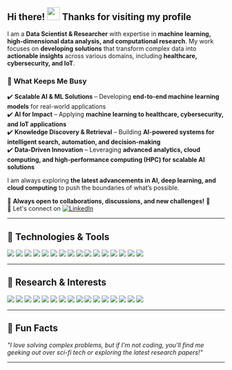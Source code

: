 ## Hi there! <img src="https://raw.githubusercontent.com/MartinHeinz/MartinHeinz/master/wave.gif" width="30px"> Thanks for visiting my profile  


I am a **Data Scientist & Researcher** with expertise in **machine learning, high-dimensional data analysis, and computational research**. My work focuses on **developing solutions** that transform complex data into **actionable insights** across various domains, including **healthcare, cybersecurity, and IoT**.  


### 🤖 **What Keeps Me Busy**
✔️ **Scalable AI & ML Solutions** – Developing **end-to-end machine learning models** for real-world applications  
✔️ **AI for Impact** – Applying **machine learning to healthcare, cybersecurity, and IoT applications**  
✔️ **Knowledge Discovery & Retrieval** – Building **AI-powered systems for intelligent search, automation, and decision-making**  
✔️ **Data-Driven Innovation** – Leveraging **advanced analytics, cloud computing, and high-performance computing (HPC) for scalable AI solutions**  

I am always exploring **the latest advancements in AI, deep learning, and cloud computing** to push the boundaries of what’s possible.  

📩 **Always open to collaborations, discussions, and new challenges!** 🚀  
📌 Let's connect on [![LinkedIn](https://img.shields.io/badge/LinkedIn-0A66C2?style=flat&logo=linkedin&logoColor=white)](https://au.linkedin.com/in/marslanshaukat?trk=profile-badge)





---

## 🔧 Technologies & Tools  

![](https://img.shields.io/badge/LLMs-GPT,_BERT,_Llama,_ESM--2,_ProteinBERT-informational?style=flat&logo=openai&logoColor=white&color=2bbc8a) ![](https://img.shields.io/badge/RAG-LangChain,_LlamaIndex-informational?style=flat&logo=python&logoColor=white&color=2bbc8a) ![](https://img.shields.io/badge/Machine_Learning-TensorFlow,_PyTorch,_Scikit--learn,_FastAI-informational?style=flat&logo=tensorflow&logoColor=white&color=2bbc8a) ![](https://img.shields.io/badge/NLP-Hugging_Face_Transformers,_OpenAI_API-informational?style=flat&logo=huggingface&logoColor=white&color=2bbc8a) ![](https://img.shields.io/badge/Computer_Vision-OpenCV,_FastAI-informational?style=flat&logo=opencv&logoColor=white&color=2bbc8a) ![](https://img.shields.io/badge/Data_Analysis-Pandas,_NumPy,_KNIME,_Orange_Data_Mining-informational?style=flat&logo=pandas&logoColor=white&color=2bbc8a) ![](https://img.shields.io/badge/Big_Data-BigQuery,_Databricks,_Spark,_Google_Data_Studio-informational?style=flat&logo=googlecloud&logoColor=white&color=2bbc8a) ![](https://img.shields.io/badge/Cloud-AWS_(S3,_Lambda,_SageMaker),_Azure_(ML_Studio),_Google_Cloud-informational?style=flat&logo=amazonaws&logoColor=white&color=2bbc8a) ![](https://img.shields.io/badge/HPC-ARDC,_NCI,_Kubernetes,_Docker-informational?style=flat&logo=nvidia&logoColor=white&color=2bbc8a) ![](https://img.shields.io/badge/Vector_Databases-ChromaDB,_Pinecone,_FAISS-informational?style=flat&logo=vectorsearch&logoColor=white&color=2bbc8a) ![](https://img.shields.io/badge/Databases-PostgreSQL,_MySQL,_Microsoft_Access-informational?style=flat&logo=postgresql&logoColor=white&color=2bbc8a) ![](https://img.shields.io/badge/Programming-Python,_SQL,_MATLAB,_C++,_Java,_Bash-informational?style=flat&logo=python&logoColor=white&color=2bbc8a) ![](https://img.shields.io/badge/Data_Visualisation-Matplotlib,_Seaborn,_Dash,_Power_BI-informational?style=flat&logo=tableau&logoColor=white&color=2bbc8a) ![](https://img.shields.io/badge/DevOps-Kubernetes,_Docker,_GitHub_Actions-informational?style=flat&logo=docker&logoColor=white&color=2bbc8a) ![](https://img.shields.io/badge/Version_Control-Git,_GitHub-informational?style=flat&logo=git&logoColor=white&color=2bbc8a) ![](https://img.shields.io/badge/Collaboration-Agile_Methodologies,_Jira-informational?style=flat&logo=jira&logoColor=white&color=2bbc8a)  

---

## 🔬 **Research & Interests**  

![](https://img.shields.io/badge/Artificial_Intelligence-informational?style=flat&logo=ai&logoColor=white&color=2bbc8a) ![](https://img.shields.io/badge/Machine_Learning-informational?style=flat&logo=tensorflow&logoColor=white&color=2bbc8a) ![](https://img.shields.io/badge/Deep_Learning-informational?style=flat&logo=pytorch&logoColor=white&color=2bbc8a) ![](https://img.shields.io/badge/Natural_Language_Processing-informational?style=flat&logo=spacy&logoColor=white&color=2bbc8a) ![](https://img.shields.io/badge/Computer_Vision-informational?style=flat&logo=opencv&logoColor=white&color=2bbc8a) ![](https://img.shields.io/badge/Cybersecurity-informational?style=flat&logo=security&logoColor=white&color=2bbc8a) ![](https://img.shields.io/badge/Health_Informatics-informational?style=flat&logo=healthcare&logoColor=white&color=2bbc8a) ![](https://img.shields.io/badge/Internet_of_Things_(IoT)-informational?style=flat&logo=iot&logoColor=white&color=2bbc8a) ![](https://img.shields.io/badge/Web_3.0-informational?style=flat&logo=ethereum&logoColor=white&color=2bbc8a) ![](https://img.shields.io/badge/Industry_4.0-informational?style=flat&logo=factory&logoColor=white&color=2bbc8a) ![](https://img.shields.io/badge/Cloud_Computing-informational?style=flat&logo=googlecloud&logoColor=white&color=2bbc8a) ![](https://img.shields.io/badge/Edge_Computing-informational?style=flat&logo=cloudflare&logoColor=white&color=2bbc8a) ![](https://img.shields.io/badge/Big_Data_Analytics-informational?style=flat&logo=apache&logoColor=white&color=2bbc8a) ![](https://img.shields.io/badge/High_Performance_Computing-informational?style=flat&logo=nvidia&logoColor=white&color=2bbc8a) ![](https://img.shields.io/badge/MLOps-informational?style=flat&logo=githubactions&logoColor=white&color=2bbc8a) ![](https://img.shields.io/badge/Quantum_Computing-informational?style=flat&logo=ibm&logoColor=white&color=2bbc8a)  
 


---


## 🎉 **Fun Facts**  

 
*"I love solving complex problems, but if I'm not coding, you'll find me geeking out over sci-fi tech or exploring the latest research papers!"*  

---


